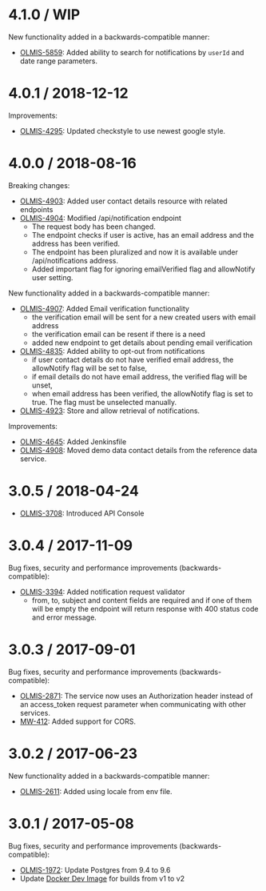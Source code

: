 4.1.0 / WIP
==================

New functionality added in a backwards-compatible manner:
* [OLMIS-5859](https://openlmis.atlassian.net/browse/OLMIS-5859): Added ability to search for notifications by `userId` and date range parameters.

4.0.1 / 2018-12-12
==================

Improvements:
* [OLMIS-4295](https://openlmis.atlassian.net/browse/OLMIS-4295): Updated checkstyle to use newest google style.

4.0.0 / 2018-08-16
==================

Breaking changes:
* [OLMIS-4903](https://openlmis.atlassian.net/browse/OLMIS-4903): Added user contact details resource with related endpoints
* [OLMIS-4904](https://openlmis.atlassian.net/browse/OLMIS-4904): Modified /api/notification endpoint
  * The request body has been changed.
  * The endpoint checks if user is active, has an email address and the address has been verified.
  * The endpoint has been pluralized and now it is available under /api/notifications address.
  * Added important flag for ignoring emailVerified flag and allowNotify user setting.

New functionality added in a backwards-compatible manner:
* [OLMIS-4907](https://openlmis.atlassian.net/browse/OLMIS-4907): Added Email verification functionality
  * the verification email will be sent for a new created users with email address
  * the verification email can be resent if there is a need
  * added new endpoint to get details about pending email verification
* [OLMIS-4835](https://openlmis.atlassian.net/browse/OLMIS-4835): Added ability to opt-out from notifications
  * if user contact details do not have verified email address, the allowNotify flag will be set to false,
  * if email details do not have email address, the verified flag will be unset,
  * when email address has been verified, the allowNotify flag is set to true. The flag must be unselected manually.
* [OLMIS-4923](https://openlmis.atlassian.net/browse/OLMIS-4923): Store and allow retrieval of notifications.

Improvements:
* [OLMIS-4645](https://openlmis.atlassian.net/browse/OLMIS-4645): Added Jenkinsfile
* [OLMIS-4908](https://openlmis.atlassian.net/browse/OLMIS-4908): Moved demo data contact details from the reference data service.

3.0.5 / 2018-04-24
==================

* [OLMIS-3708](https://openlmis.atlassian.net/browse/OLMIS-3708): Introduced API Console

3.0.4 / 2017-11-09
==================

Bug fixes, security and performance improvements (backwards-compatible):
* [OLMIS-3394](https://openlmis.atlassian.net/browse/OLMIS-3394): Added notification request validator
  * from, to, subject and content fields are required and if one of them will be empty the endpoint will return response with 400 status code and error message.

3.0.3 / 2017-09-01
==================

Bug fixes, security and performance improvements (backwards-compatible):
* [OLMIS-2871](https://openlmis.atlassian.net/browse/OLMIS-2871): The service now uses an Authorization header instead of an access_token request parameter when communicating with other services.
* [MW-412](https://openlmis.atlassian.net/browse/MW-412): Added support for CORS.

3.0.2 / 2017-06-23
==================

New functionality added in a backwards-compatible manner:
* [OLMIS-2611](https://openlmis.atlassian.net/browse/OLMIS-2611): Added using locale from env file.

3.0.1 / 2017-05-08
==================

Bug fixes, security and performance improvements (backwards-compatible):

* [OLMIS-1972](https://openlmis.atlassian.net/browse/OLMIS-1972): Update Postgres from 9.4 to 9.6
* Update [Docker Dev Image](https://github.com/OpenLMIS/docker-dev) for builds from v1 to v2
